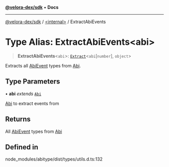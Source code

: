 [**@velora-dex/sdk**](../../README.md) • **Docs**

***

[@velora-dex/sdk](../../globals.md) / [\<internal\>](../README.md) / ExtractAbiEvents

# Type Alias: ExtractAbiEvents\<abi\>

> **ExtractAbiEvents**\<`abi`\>: [`Extract`](Extract.md)\<`abi`\[`number`\], `object`\>

Extracts all [AbiEvent](AbiEvent.md) types from [Abi](Abi.md).

## Type Parameters

• **abi** *extends* [`Abi`](Abi.md)

[Abi](Abi.md) to extract events from

## Returns

All [AbiEvent](AbiEvent.md) types from [Abi](Abi.md)

## Defined in

node\_modules/abitype/dist/types/utils.d.ts:132
